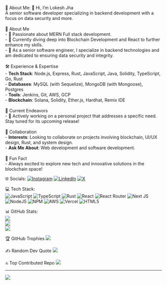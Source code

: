  💫 About Me:
 👋 Hi, I’m Lokesh Jha<br>A senior software developer specializing in backend development with a focus on data security and more.<br><br> 🔎 About Me<br>- 👀 Passionate about MERN Full stack development.<br>- 🌱 Currently diving deep into Blockchain Development and React to further enhance my skills.<br>- 💼 As a senior software engineer, I specialize in backend technologies and am dedicated to ensuring data security and integrity.<br><br> 🛠️ Experience & Expertise<br>- **Tech Stack**: Node.js, Express, Rust, JavaScript, Java, Solidity, TypeScript, Go, Rust<br>- **Databases**: MySQL (with Sequelize), MongoDB (with Mongoose), Postgres<br>- **Tools**: Jenkins, Git, AWS, GCP<br>- **Blockchain**: Solana, Solidity, Ether.js, Hardhat, Remix IDE<br><br> 🚀 Current Endeavors<br>- 🔨 Actively working on a personal project that addresses a specific need. Stay tuned for its upcoming release!<br><br> 🤝 Collaboration<br>- **Interests**: Looking to collaborate on projects involving blockchain, UI/UX design, Rust, and system design.<br>- **Ask Me About**: Web development and software development.<br><br> 🎉 Fun Fact<br>- Always excited to explore new tech and innovative solutions in the blockchain space!


 🌐 Socials:
[![Instagram](https://img.shields.io/badge/Instagram-%23E4405F.svg?logo=Instagram&logoColor=white)](https://instagram.com/https://www.instagram.com/iamlokeshjha/) [![LinkedIn](https://img.shields.io/badge/LinkedIn-%230077B5.svg?logo=linkedin&logoColor=white)](https://linkedin.com/in/https://www.linkedin.com/in/lokesh-jha-088549136/) [![X](https://img.shields.io/badge/X-black.svg?logo=X&logoColor=white)](https://x.com/https://twitter.com/lokesh1jha) 

 💻 Tech Stack:
 </br>
![JavaScript](https://img.shields.io/badge/javascript-%23323330.svg?style=for-the-badge&logo=javascript&logoColor=%23F7DF1E)    ![TypeScript](https://img.shields.io/badge/typescript-%23007ACC.svg?style=for-the-badge&logo=typescript&logoColor=white)    ![Rust](https://img.shields.io/badge/rust-%23000000.svg?style=for-the-badge&logo=rust&logoColor=white)    ![React](https://img.shields.io/badge/react-%2320232a.svg?style=for-the-badge&logo=react&logoColor=%2361DAFB)    ![React Router](https://img.shields.io/badge/React_Router-CA4245?style=for-the-badge&logo=react-router&logoColor=white)    ![Next JS](https://img.shields.io/badge/Next-black?style=for-the-badge&logo=next.js&logoColor=white)    ![NodeJS](https://img.shields.io/badge/node.js-6DA55F?style=for-the-badge&logo=node.js&logoColor=white)    ![NPM](https://img.shields.io/badge/NPM-%23CB3837.svg?style=for-the-badge&logo=npm&logoColor=white)    ![AWS](https://img.shields.io/badge/AWS-%23FF9900.svg?style=for-the-badge&logo=amazon-aws&logoColor=white)    ![Vercel](https://img.shields.io/badge/vercel-%23000000.svg?style=for-the-badge&logo=vercel&logoColor=white)    ![HTML5](https://img.shields.io/badge/html5-%23E34F26.svg?style=for-the-badge&logo=html5&logoColor=white)

📊 GitHub Stats:
</br>
![](https://github-readme-stats.vercel.app/api?username=lokesh1jha&theme=gruvbox_light&hide_border=false&include_all_commits=true&count_private=true)<br/>
![](https://github-readme-streak-stats.herokuapp.com/?user=lokesh1jha&theme=gruvbox_light&hide_border=false)<br/>
![](https://github-readme-stats.vercel.app/api/top-langs/?username=lokesh1jha&theme=gruvbox_light&hide_border=false&include_all_commits=true&count_private=true&layout=compact)

 🏆 GitHub Trophies
![](https://github-profile-trophy.vercel.app/?username=lokesh1jha&theme=radical&no-frame=false&no-bg=true&margin-w=4)

 ✍️ Random Dev Quote
![](https://quotes-github-readme.vercel.app/api?type=horizontal&theme=radical)

 🔝 Top Contributed Repo
![](https://github-contributor-stats.vercel.app/api?username=lokesh1jha&limit=5&theme=dark&combine_all_yearly_contributions=true)

---
[![](https://visitcount.itsvg.in/api?id=lokesh1jha&icon=0&color=0)](https://visitcount.itsvg.in)
